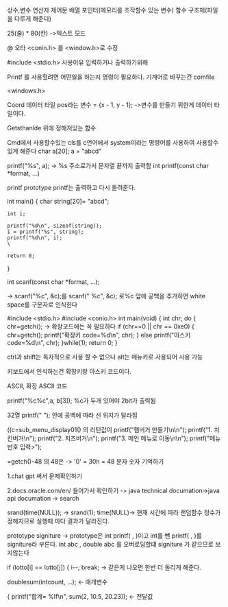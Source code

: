 상수,변수
연산자
제어문
배열
포인터(메모리를 조작할수 있는 변수)
함수 
구조체(파일을 다루게 해준다)



25(줄) * 80(칸) ->텍스트 모드

@ 오타 <conin.h> 를 <window.h>로 수정

#include <stdio.h> 사용이유 입력하거나 출력하기위해 

Printf 를 사용헐려면 어떤일을 하는지 명령이 필요하다. 기계어로 바꾸는건 comfile 


<windows.h>

Coord 데이터 타일 pos라는 변수 = {x - 1, y - 1};
 ->변수를 만들기 위한게 데이터 타일이다.

Getsthanlde 위에 정해저있는 함수

Cmd에서 사용할수있는 cls를 c언어에서 system이라는 명령어를 사용하여 사용할수 있게 해준다
char a[20];
a + "abcd"

printf("%s", a);
-> %s 주소로가서 문자열 끝까지 출력함
int printf(const char *format, ...)

printf prototype
printf는 출력하고 다시 돌려준다.


int main()
{ 
	char string[20]= "abcd";
	
	int i;
	
	printf("%d\n", sizeof(string));
	i = printf("%s", string); 
	printf("%d\n", i);
	\
	
	return 0;
}

int scanf(const char *format, ...);
 
->  scanf("%c", &c);를 scanf(" %c", &c); 로%c 앞에 공백을 추가하면 white space를 구분자로 인식한다

#include <stdio.h>
 #include <conio.h>
 int main(void)
 {
 int chr;
 do
 {
 chr=getch(); -> 확장코드에는 꼭 필요하다
 if (chr==0 || chr == 0xe0)
 {
 chr=getch();
 printf("확장키 code=%d\n", chr);
 }
 else
 printf("아스키 code=%d\n", chr);
 }while(1);
 return 0;
 }

ctrl과 shift는 독자적으로 사용 할 수 없으나 alt는 메뉴키로 사용되어 사용 가능

키보드에서 인식하는건 확장키랑 아스키 코드이다.

ASCII, 확장 ASCII 코드

 printf("%c%c",a, b[3]); %c가 두개 있어야 2bit가 출력됨

 32열 printf(" "); 안에 공백에 따라 선 위치가 달라짐

((c=sub_menu_display01() 의 리턴값이 
 printf("햄버거 만들기\n\n");
 printf("1. 치킨버거\n");
 printf("2. 치즈버거\n");
 printf("3. 메인 메뉴로 이동\n\n");
 printf("메뉴번호 입력>");

=getch()-48 의 48은
-> '0' = 30h = 48 문자 숫자 기억하기

1.chat gpt 써서 문제확인하기

2.docs.oracle.com/en/ 들어가서 확인하기
-> java technical documation->java api documation -> search 

srand(time(NULL)); -> srand(1); 
time(NULL)-> 현재 시간에 따라 랜덤함수 정수가 정해지므로 실행때 마다 결과가 달라진다.

prototype signiture 
-> prototype은 int printf( , )이고 int를 뺀 printf( , )를 signiture라 부른다.
int abc , double abc 를 오버로딩할떄 signiture 가 같으므로 보지않는다

if (lotto[i] == lotto[j])
 {
 i--;
 break;
-> 같은게 나오면 한번 더 돌리게 해준다.

 doublesum(intcount, ...); <- 매개변수

{
 printf("합계= %lf\n", sum(2, 10.5, 20.23)); <- 전달값



